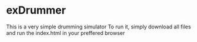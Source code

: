 # exDrummer

This is a very simple drumming simulator
To run it, simply download all files and run the index.html in your preffered browser
